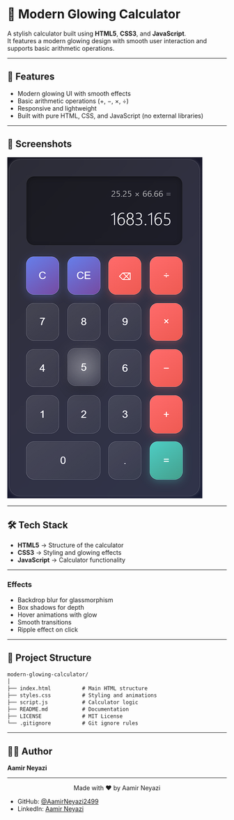 #  🧮  Modern Glowing Calculator

A stylish calculator built using **HTML5**, **CSS3**, and **JavaScript**.  
It features a modern glowing design with smooth user interaction and supports basic arithmetic operations.

---

## 🚀 Features
- Modern glowing UI with smooth effects
- Basic arithmetic operations (+, −, ×, ÷)
- Responsive and lightweight
- Built with pure HTML, CSS, and JavaScript (no external libraries)

---

## 📸 Screenshots

![Calculator Screenshot](calculator.png)

---

## 🛠️ Tech Stack
- **HTML5** → Structure of the calculator  
- **CSS3** → Styling and glowing effects  
- **JavaScript** → Calculator functionality  

---
### Effects
- Backdrop blur for glassmorphism
- Box shadows for depth
- Hover animations with glow
- Smooth transitions
- Ripple effect on click
---

## 📂 Project Structure

```
modern-glowing-calculator/
│
├── index.html          # Main HTML structure
├── styles.css          # Styling and animations
├── script.js           # Calculator logic
├── README.md           # Documentation
├── LICENSE             # MIT License
└── .gitignore          # Git ignore rules
```
---

## 👨‍💻 Author

**Aamir Neyazi**

---

<div align="center">

Made with ❤️ by Aamir Neyazi

</div>

- GitHub: [@AamirNeyazi2499](https://github.com/AamirNeyazi2499)
- LinkedIn: [Aamir Neyazi](https://www.linkedin.com/in/aamirneyazi/)
